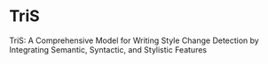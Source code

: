 # TriS
TriS: A Comprehensive Model for Writing Style Change Detection by Integrating Semantic, Syntactic, and Stylistic Features
